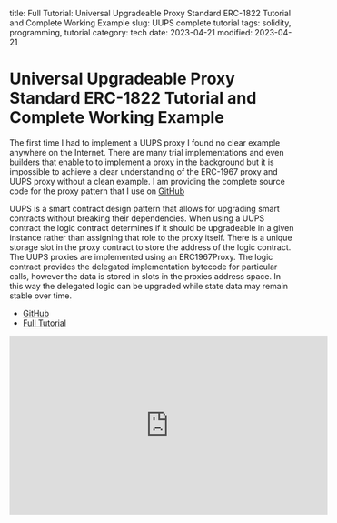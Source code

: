 title: Full Tutorial: Universal Upgradeable Proxy Standard ERC-1822 Tutorial and Complete Working Example
slug: UUPS complete tutorial
tags: solidity, programming, tutorial
category: tech
date: 2023-04-21
modified: 2023-04-21

#  Universal Upgradeable Proxy Standard ERC-1822 Tutorial and Complete Working Example

The first time I had to implement a UUPS proxy I found no clear example anywhere on the Internet.  There are many trial implementations and even builders that enable to to implement a proxy in the background but it is impossible to achieve a clear understanding of the ERC-1967 proxy and UUPS proxy without a clean example.  I am providing the complete source code for the proxy pattern that I use on [GitHub](https://github.com/jac18281828/uupsproxy)

UUPS is a smart contract design pattern that allows for upgrading smart contracts without breaking their dependencies. When using a UUPS contract the logic contract determines if it should be upgradeable in a given instance rather than assigning that role to the proxy itself.  There is a unique storage slot in the proxy contract to store the address of the logic contract.  The UUPS proxies are implemented using an ERC1967Proxy.  The logic contract provides the delegated implementation bytecode for particular calls, however the data is stored in slots in the proxies address space.    In this way the delegated logic can be upgraded while state data may remain stable over time.

* [GitHub](https://github.com/jac18281828/uupsproxy)
* [Full Tutorial](https://youtu.be/L7rqTXN9tTM)

<iframe width="560" height="315" src="https://www.youtube.com/embed/L7rqTXN9tTM" title="YouTube video player" frameborder="0" allow="accelerometer; autoplay; clipboard-write; encrypted-media; gyroscope; picture-in-picture; web-share" allowfullscreen></iframe>





